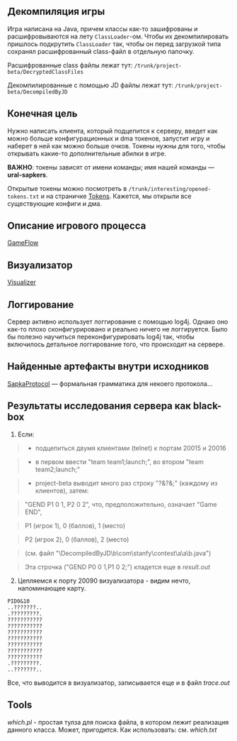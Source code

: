 ## Декомпиляция игры ##
Игра написана на Java, причем классы как-то зашифрованы и расшифровываются на лету `ClassLoader`-ом. Чтобы их декомпилировать пришлось подкрутить `ClassLoader` так, чтобы он перед загрузкой типа сохранял расшифрованный class-файл в отдельную папочку.

Расшифрованные class файлы лежат тут: `/trunk/project-beta/DecryptedClassFiles`

Декомпилированные с помощью JD файлы лежат тут: `/trunk/project-beta/DecompiledByJD`

## Конечная цель ##
Нужно написать клиента, который подцепится к серверу, введет как можно больше конфигурационных и dma токенов, запустит игру и наберет в ней как можно больше очков. Токены нужны для того, чтобы открывать какие-то дополнительные абилки в игре.

**ВАЖНО**: токены зависят от имени команды; имя нашей команды — **ural-sapkers**.

Открытые токены можно посмотреть в `/trunk/interesting/opened-tokens.txt` и на страничке [Tokens](Tokens.md). Кажется, мы открыли все существующие конфиги и дма.

## Описание игрового процесса ##
[GameFlow](GameFlow.md)

## Визуализатор ##
[Visualizer](Visualizer.md)

## Логгирование ##
Сервер активно использует логгирование с помощью log4j. Однако оно как-то плохо сконфигурировано и реально ничего не логгируется. Было бы полезно научиться переконфигурировать log4j так, чтобы включилось детальное логгирование того, что происходит на сервере.

## Найденные артефакты внутри исходников ##

[SapkaProtocol](SapkaProtocol.md) — формальная грамматика для некоего протокола...

## Результаты исследования сервера как black-box ##

1. Если:
> - подцепиться двумя клиентами (telnet) к портам 20015 и 20016

> - в первом ввести "team team1;launch;", во втором "team team2;launch;"

> - project-beta выводит много раз строку "?&?&;" (каждому из клиентов), затем:

> "GEND P1 0 1, P2 0 2", что, предположительно, означает "Game END",

> P1 (игрок 1), 0 (баллов), 1 (место)

> P2 (игрок 2), 0 (баллов), 2 (место)

> (см. файл "\DecompiledByJD\b\com\stanfy\contest\a\a\b.java")

> Эта строчка ("GEND P0 0 1,P1 0 2;") кладется еще в _result.out_

2. Цепляемся к порту 20090 визуализатора - видим нечто, напоминающее карту.
```
PID0&10
..???????..
.?????????.
???????????
???????????
???????????
???????????
???????????
???????????
???????????
.?????????.
..???????..
```
Все, что выводится в визуализатор, записывается еще и в файл _trace.out_

## Tools ##

_which.pl_ - простая тулза для поиска файла, в котором лежит реализация данного класса. Может, пригодится. Как использовать: см. _which.txt_